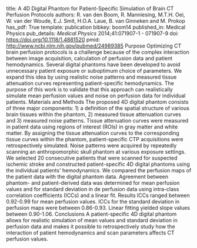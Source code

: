 title: A 4D Digital Phantom for Patient-Specific Simulation of Brain CT Perfusion Protocols
authors: R. van den Boom, R. Manniesing, M.T.H. Oei, W. van der Woude, E.J. Smit, H.O.A. Laue, B. van Ginneken and M. Prokop
has_pdf: True
template: publication
bibkey: boom14
published_in: Medical Physics
pub_details: <i>Medical Physics</i> 2014;41:071907-1 - 071907-9
doi: https://doi.org/10.1118/1.4881520
pmid: http://www.ncbi.nlm.nih.gov/pubmed/24989385
Purpose Optimizing CT brain perfusion protocols is a challenge because of the complex interaction between image acquisition, calculation of perfusion data and patient hemodynamics. Several digital phantoms have been developed to avoid unnecessary patient exposure or suboptimum choice of parameters. We expand this idea by using realistic noise patterns and measured tissue attenuation curves representing patient-specific hemodynamics. The purpose of this work is to validate that this approach can realistically simulate mean perfusion values and noise on perfusion data for individual patients. Materials and Methods The proposed 4D digital phantom consists of three major components: 1) a definition of the spatial structure of various brain tissues within the phantom, 2) measured tissue attenuation curves and 3) measured noise patterns. Tissue attenuation curves were measured in patient data using regions of interest (ROIs) in gray matter and white matter. By assigning the tissue attenuation curves to the corresponding tissue curves within the phantom, patient-specific CTP acquisitions were retrospectively simulated. Noise patterns were acquired by repeatedly scanning an anthropomorphic skull phantom at various exposure settings. We selected 20 consecutive patients that were scanned for suspected ischemic stroke and constructed patient-specific 4D digital phantoms using the individual patients' hemodynamics. We compared the perfusion maps of the patient data with the digital phantom data. Agreement between phantom- and patient-derived data was determined for mean perfusion values and for standard deviation in de perfusion data using intra-class correlation coefficients (ICCs) and a linear fit. Results ICCs ranged between 0.92-0.99 for mean perfusion values. ICCs for the standard deviation in perfusion maps were between 0.86-0.93. Linear fitting yielded slope values between 0.90-1.06. Conclusions A patient-specific 4D digital phantom allows for realistic simulation of mean values and standard deviation in perfusion data and makes it possible to retrospectively study how the interaction of patient hemodynamics and scan parameters affects CT perfusion values.

